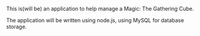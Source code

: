 This is(will be) an application to help manage a Magic: The Gathering Cube.

The application will be written using node.js, using MySQL for database storage.